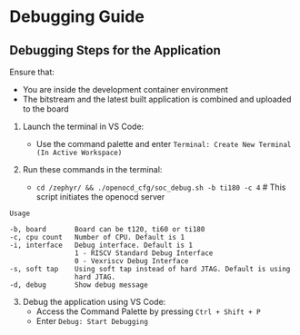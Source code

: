 # Debugging Guide

## Debugging Steps for the Application
Ensure that:
- You are inside the development container environment
- The bitstream and the latest built application is combined and uploaded to the board

1. Launch the terminal in VS Code:
   - Use the command palette and enter `Terminal: Create New Terminal (In Active Workspace)`
2. Run these commands in the terminal:

   - `cd /zephyr/ && ./openocd_cfg/soc_debug.sh -b ti180 -c 4`  # This script initiates the openocd server
```
Usage

-b, board       Board can be t120, ti60 or ti180
-c, cpu count   Number of CPU. Default is 1
-i, interface   Debug interface. Default is 1
                1 - RISCV Standard Debug Interface
                0 - Vexriscv Debug Interface
-s, soft tap    Using soft tap instead of hard JTAG. Default is using
                hard JTAG.
-d, debug       Show debug message
```
3. Debug the application using VS Code:
   - Access the Command Palette by pressing `Ctrl + Shift + P`
   - Enter `Debug: Start Debugging`